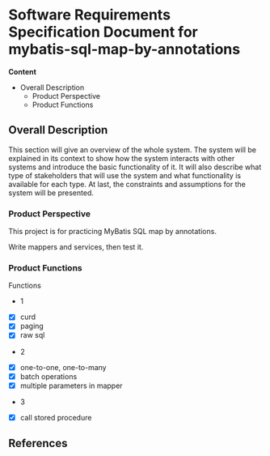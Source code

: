 # Software Requirements Specification Document for mybatis-sql-map-by-annotations

**Content**

- Overall Description
  - Product Perspective
  - Product Functions

## Overall Description 

This section will give an overview of the whole system. The system will be explained in its context to show how the system interacts with other systems and introduce the basic functionality of it. It will also describe what type of stakeholders that will use the system and what functionality is available for each type. At last, the constraints and assumptions for the system will be presented.

### Product Perspective

This project is for practicing MyBatis SQL map by annotations. 

Write mappers and services, then test it.

### Product Functions

Functions

- 1
- [x] curd
- [x] paging
- [x] raw sql
- 2
- [x] one-to-one, one-to-many
- [x] batch operations
- [x] multiple parameters in mapper
- 3
- [x] call stored procedure



## References
